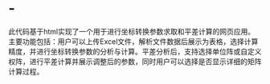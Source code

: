 # -
此代码基于html实现了一个用于进行坐标转换参数求取和平差计算的网页应用。主要功能包括：用户可以上传Excel文件，解析文件数据后展示为表格，选择计算精度，并进行坐标转换参数的分析与计算。平差分析后，支持选择单位阵或自定义权阵，进行平差计算并展示调整后的参数，同时用户可以选择是否显示详细的矩阵计算过程。
